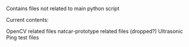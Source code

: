 Contains files not related to main python script

Current contents:

OpenCV related files
natcar-prototype related files (dropped?)
Ultrasonic Ping test files